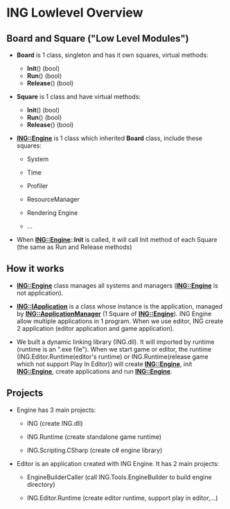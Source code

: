 
# ING Lowlevel Overview #

  

## Board and Square ("Low Level Modules") ##

+ **Board** is 1 class, singleton and has it own squares, virtual methods:
	- **Init**() (bool)
	- **Run**() (bool)
	- **Release**() (bool)

+ **Square** is 1 class and have virtual methods:
	- **Init**() (bool)
	- **Run**() (bool)
	- **Release**() (bool)

+ [**ING::Engine**](CPP/Engine/Engine.md) is 1 class which inherited **Board** class, include these squares:

	- System

	- Time

	- Profiler

	- ResourceManager

	- Rendering Engine

	- ...

+ When [**ING::Engine**](CPP/Engine/Engine.md)::**Init** is called, it will call Init method of each Square (the same as Run and Release methods)

  

## How it works ##

+ [**ING::Engine**](CPP/Engine/Engine.md) class manages all systems and managers ([**ING::Engine**](CPP/Engine/Engine.md) is not application).

+ [**ING::IApplication**](CPP/Application/IApplication.md) is a class whose instance is the application, managed by [**ING::ApplicationManager**](CPP/Application/Manager/ApplicationManager.md) (1 Square of [**ING::Engine**](CPP/Engine/Engine.md)). ING Engine allow multiple applications in 1 program. When we use editor, ING create 2 application (editor application and game application).

+ We built a dynamic linking library (ING.dll). It will imported by runtime (runtime is an ".exe file"). When we start game or editor, the runtime (ING.Editor.Runtime(editor's runtime) or ING.Runtime(release game which not support Play In Editor)) will create [**ING::Engine**](CPP/Engine/Engine.md), init [**ING::Engine**](CPP/Engine/Engine.md), create applications and run [**ING::Engine**](CPP/Engine/Engine.md).

## Projects ##

+ Engine has 3 main projects:

	- ING (create ING.dll)

	- ING.Runtime (create standalone game runtime)

	- ING.Scripting.CSharp (create c# engine library)

+ Editor is an application created with ING Engine. It has 2 main projects:

	- EngineBuilderCaller (call ING.Tools.EngineBuilder to build engine directory)

	- ING.Editor.Runtime (create editor runtime, support play in editor,...)